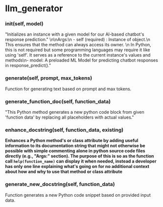 # llm_generator

### __init__(self, model)

"Initializes an instance with a given model for our AI-based chatbot's response prediction." \n\nArgs:\n   - self (required) : Instance of object.\n    This ensures that the method can always access its owner.  \n     In Python, this is not required but some programming languages may require it like using 'self'. It serves as a reference to the current instance's values and methods\n- model: A preloaded ML Model for predicting chatbot responses in response_predict()."

### generate(self, prompt, max_tokens)

Function for generating text based on prompt and max tokens.

### generate_function_doc(self, function_data)

"This Python method generates a new python code block from given 'function data' by replacing all placeholders with actual values."

### enhance_docstring(self, function_data, existing)

**Enhances a Python method's or class attribute by adding useful information to its documentation string that might not otherwise be possible with simple commenting alone in python source code files directly (e.g., "Args:" section). The purpose of this is so as the function call `help(function_name)` can display it when needed, instead a developer has only one line explaining what's going on for no additional context about how and why to use that method or class attribute**

### generate_new_docstring(self, function_data)

Function generates a new Python code snippet based on provided input data.

